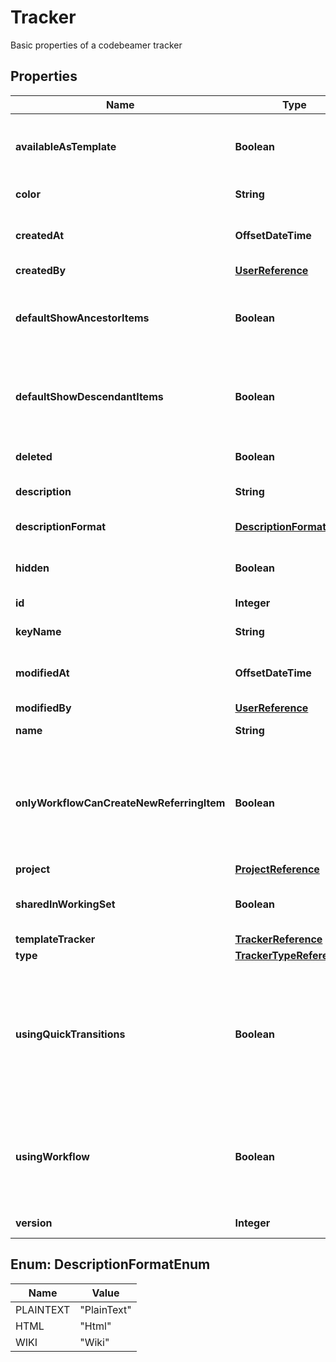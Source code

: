 

# Tracker

Basic properties of a codebeamer tracker

## Properties

| Name | Type | Description | Notes |
|------------ | ------------- | ------------- | -------------|
|**availableAsTemplate** | **Boolean** | Indicator if the tracker can be used as a template |  [optional] |
|**color** | **String** | Color of the tracker |  [optional] |
|**createdAt** | **OffsetDateTime** | The date when the entity was created |  [optional] |
|**createdBy** | [**UserReference**](UserReference.md) |  |  [optional] |
|**defaultShowAncestorItems** | **Boolean** | Default Outline should show Ancestor Items or not |  |
|**defaultShowDescendantItems** | **Boolean** | Default Outline should show Descendant Items or not |  |
|**deleted** | **Boolean** | Indicator if the tracker is deleted |  |
|**description** | **String** | Description of the entity |  [optional] |
|**descriptionFormat** | [**DescriptionFormatEnum**](#DescriptionFormatEnum) | Description format of the entity |  [optional] |
|**hidden** | **Boolean** | Indicator if the tracker is hidden |  |
|**id** | **Integer** | Id of the entity |  [optional] |
|**keyName** | **String** | Keyname of a tracker |  [optional] |
|**modifiedAt** | **OffsetDateTime** | The date when the entity was modified |  [optional] |
|**modifiedBy** | [**UserReference**](UserReference.md) |  |  [optional] |
|**name** | **String** | Name of the entity |  [optional] |
|**onlyWorkflowCanCreateNewReferringItem** | **Boolean** | If true, then the only way to create new referring items is through workflow actions |  |
|**project** | [**ProjectReference**](ProjectReference.md) |  |  [optional] |
|**sharedInWorkingSet** | **Boolean** | If the tracker is shared in a WorkingSet |  [optional] |
|**templateTracker** | [**TrackerReference**](TrackerReference.md) |  |  [optional] |
|**type** | [**TrackerTypeReference**](TrackerTypeReference.md) |  |  [optional] |
|**usingQuickTransitions** | **Boolean** | If true, then every transition will be executed immediately (if possible) without opening an editor for the item |  |
|**usingWorkflow** | **Boolean** | Should transitions and workflow actions be available in the tracker or not |  |
|**version** | **Integer** | Version of a tracker |  [optional] |



## Enum: DescriptionFormatEnum

| Name | Value |
|---- | -----|
| PLAINTEXT | &quot;PlainText&quot; |
| HTML | &quot;Html&quot; |
| WIKI | &quot;Wiki&quot; |



